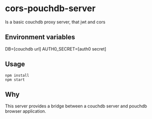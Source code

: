# cors-pouchdb-server

Is a basic couchdb proxy server, that jwt and cors

## Environment variables

DB=[couchdb url]
AUTH0_SECRET=[auth0 secret]

## Usage

```
npm install
npm start
```

## Why

This server provides a bridge between a couchdb server and pouchdb browser application.


